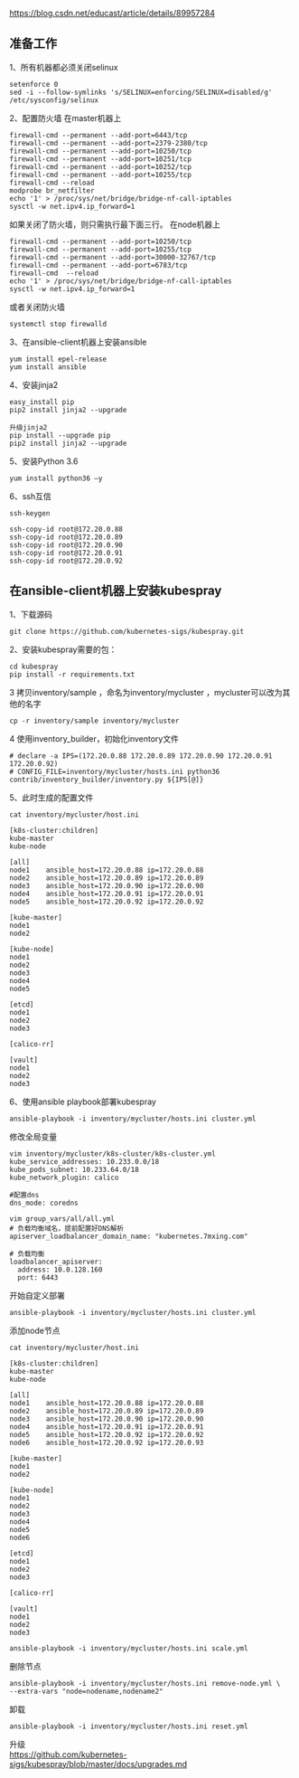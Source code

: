 https://blog.csdn.net/educast/article/details/89957284

准备工作
---

1、所有机器都必须关闭selinux
```
setenforce 0
sed -i --follow-symlinks 's/SELINUX=enforcing/SELINUX=disabled/g' /etc/sysconfig/selinux
```

2、配置防火墙
在master机器上
```
firewall-cmd --permanent --add-port=6443/tcp
firewall-cmd --permanent --add-port=2379-2380/tcp
firewall-cmd --permanent --add-port=10250/tcp
firewall-cmd --permanent --add-port=10251/tcp
firewall-cmd --permanent --add-port=10252/tcp
firewall-cmd --permanent --add-port=10255/tcp
firewall-cmd --reload
modprobe br_netfilter
echo '1' > /proc/sys/net/bridge/bridge-nf-call-iptables
sysctl -w net.ipv4.ip_forward=1
```

如果关闭了防火墙，则只需执行最下面三行。
在node机器上
```
firewall-cmd --permanent --add-port=10250/tcp
firewall-cmd --permanent --add-port=10255/tcp
firewall-cmd --permanent --add-port=30000-32767/tcp
firewall-cmd --permanent --add-port=6783/tcp
firewall-cmd  --reload
echo '1' > /proc/sys/net/bridge/bridge-nf-call-iptables
sysctl -w net.ipv4.ip_forward=1
```

或者关闭防火墙
```
systemctl stop firewalld
```

3、在ansible-client机器上安装ansible
```
yum install epel-release
yum install ansible
```

4、安装jinja2
```
easy_install pip
pip2 install jinja2 --upgrade

升级jinja2
pip install --upgrade pip
pip2 install jinja2 --upgrade
```

5、安装Python 3.6
```
yum install python36 –y
```

6、ssh互信
```
ssh-keygen

ssh-copy-id root@172.20.0.88
ssh-copy-id root@172.20.0.89
ssh-copy-id root@172.20.0.90
ssh-copy-id root@172.20.0.91
ssh-copy-id root@172.20.0.92
```


在ansible-client机器上安装kubespray
---

1、下载源码
```
git clone https://github.com/kubernetes-sigs/kubespray.git
```

2、安装kubespray需要的包：
```
cd kubespray
pip install -r requirements.txt
```

3 拷贝inventory/sample ，命名为inventory/mycluster ，mycluster可以改为其他的名字
```
cp -r inventory/sample inventory/mycluster
```

4 使用inventory_builder，初始化inventory文件
```
# declare -a IPS=(172.20.0.88 172.20.0.89 172.20.0.90 172.20.0.91 172.20.0.92)
# CONFIG_FILE=inventory/mycluster/hosts.ini python36 contrib/inventory_builder/inventory.py ${IPS[@]}
```

5、此时生成的配置文件
```
cat inventory/mycluster/host.ini

[k8s-cluster:children]
kube-master      
kube-node        

[all]
node1    ansible_host=172.20.0.88 ip=172.20.0.88
node2    ansible_host=172.20.0.89 ip=172.20.0.89
node3    ansible_host=172.20.0.90 ip=172.20.0.90
node4    ansible_host=172.20.0.91 ip=172.20.0.91
node5    ansible_host=172.20.0.92 ip=172.20.0.92

[kube-master]
node1    
node2    

[kube-node]
node1    
node2    
node3    
node4    
node5    

[etcd]
node1    
node2    
node3    

[calico-rr]

[vault]
node1    
node2    
node3 
```

6、使用ansible playbook部署kubespray
```
ansible-playbook -i inventory/mycluster/hosts.ini cluster.yml
```

修改全局变量
```
vim inventory/mycluster/k8s-cluster/k8s-cluster.yml
kube_service_addresses: 10.233.0.0/18
kube_pods_subnet: 10.233.64.0/18
kube_network_plugin: calico

#配置dns
dns_mode: coredns
```


```
vim group_vars/all/all.yml
# 负载均衡域名，提前配置好DNS解析
apiserver_loadbalancer_domain_name: "kubernetes.7mxing.com"
     
# 负载均衡
loadbalancer_apiserver:
  address: 10.0.128.160
  port: 6443
```

开始自定义部署
```
ansible-playbook -i inventory/mycluster/hosts.ini cluster.yml
```

添加node节点

```
cat inventory/mycluster/host.ini

[k8s-cluster:children]
kube-master      
kube-node        

[all]
node1    ansible_host=172.20.0.88 ip=172.20.0.88
node2    ansible_host=172.20.0.89 ip=172.20.0.89
node3    ansible_host=172.20.0.90 ip=172.20.0.90
node4    ansible_host=172.20.0.91 ip=172.20.0.91
node5    ansible_host=172.20.0.92 ip=172.20.0.92
node6    ansible_host=172.20.0.92 ip=172.20.0.93

[kube-master]
node1    
node2    

[kube-node]
node1    
node2    
node3    
node4    
node5
node6

[etcd]
node1    
node2    
node3    

[calico-rr]

[vault]
node1    
node2    
node3 
```

```
ansible-playbook -i inventory/mycluster/hosts.ini scale.yml
```

删除节点
```
ansible-playbook -i inventory/mycluster/hosts.ini remove-node.yml \
--extra-vars "node=nodename,nodename2"
```

卸载
```
ansible-playbook -i inventory/mycluster/hosts.ini reset.yml
```

升级  
https://github.com/kubernetes-sigs/kubespray/blob/master/docs/upgrades.md
